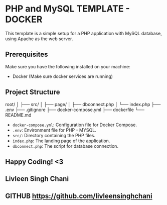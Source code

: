 # PHP and MySQL TEMPLATE - DOCKER

This template is a simple setup for a PHP application with MySQL database, using Apache as the web server.

## Prerequisites

Make sure you have the following installed on your machine:

- Docker (Make sure docker services are running)

## Project Structure

root/
│
├── src/
│ ├── page/
│ ├── dbconnect.php
│ └── index.php
├── .env
├── .gitignore
├── docker-compose.yml
├── dockerfile
└── README.md


- `docker-compose.yml`: Configuration file for Docker Compose.
- `.env`: Environment file for PHP - MYSQL.
- `src/`: Directory containing the PHP files.
- `index.php`: The landing page of the application.
- `dbconnect.php`: The script for database connection.

## Happy Coding! <3

## Livleen Singh Chani
## GITHUB https://github.com/livleensinghchani